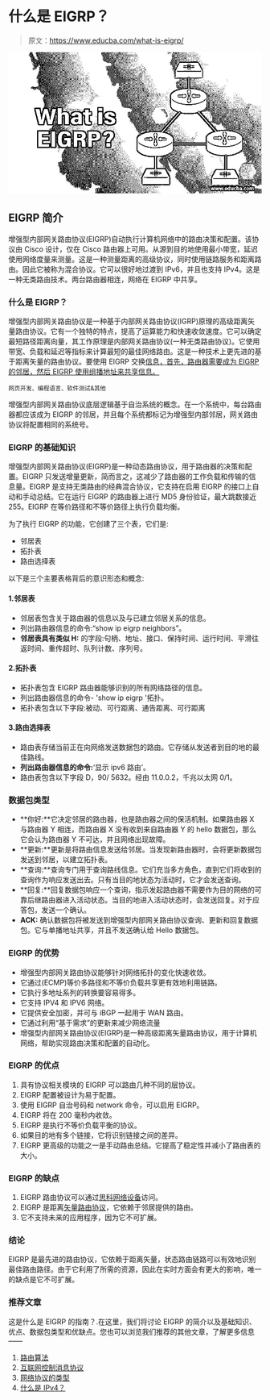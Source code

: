 # 什么是 EIGRP？

> 原文：<https://www.educba.com/what-is-eigrp/>

![What-is-EIGRP](img/9c350c0cc40d989b55afdcf516badc0e.png)



## EIGRP 简介

增强型内部网关路由协议(EIGRP)自动执行计算机网络中的路由决策和配置。该协议由 Cisco 设计，仅在 Cisco 路由器上可用。从源到目的地使用最小带宽，延迟使用网络度量来测量。这是一种测量距离的高级协议，同时使用链路服务和距离路由。因此它被称为混合协议。它可以很好地过渡到 IPv6，并且也支持 IPv4。这是一种无类路由技术。两台路由器相连，网络在 EIGRP 中共享。

### 什么是 EIGRP？

增强型内部网关路由协议是一种基于内部网关路由协议(IGRP)原理的高级距离矢量路由协议。它有一个独特的特点，提高了运算能力和快速收敛速度。它可以确定最短路径距离向量，其工作原理是内部网关路由协议(一种无类路由协议)。它使用带宽、负载和延迟等指标来计算最短的最佳网络路由。这是一种技术上更先进的基于距离矢量的路由协议。要使用 EIGRP 交换[信息，首先，路由器需要成为 EIGRP 的邻居，然后 EIGRP 使用组播地址来共享信息。](https://www.educba.com/eigrp-interview-questions/)

<small>网页开发、编程语言、软件测试&其他</small>

增强型内部网关路由协议底层逻辑基于自治系统的概念。在一个系统中，每台路由器都应该成为 EIGRP 的邻居，并且每个系统都标记为增强型内部邻居，网关路由协议将配置相同的系统号。

### EIGRP 的基础知识

增强型内部网关路由协议(EIGRP)是一种动态路由协议，用于路由器的决策和配置。EIGRP 只发送增量更新，简而言之，这减少了路由器的工作负载和传输的信息量。EIGRP 是支持无类路由的经典混合协议，它支持在启用 EIGRP 的接口上自动和手动总结。它在运行 EIGRP 的路由器上进行 MD5 身份验证，最大跳数接近 255。EIGRP 在等价路径和不等价路径上执行负载均衡。

为了执行 EIGRP 的功能，它创建了三个表，它们是:

*   邻居表
*   拓扑表
*   路由选择表

以下是三个主要表格背后的意识形态和概念:

#### 1.邻居表

*   邻居表包含关于路由器的信息以及与已建立邻居关系的信息。
*   列出路由器信息的命令:“show ip eigrp neighbors”。
*   **邻居表具有类似 H:** 的字段:句柄、地址、接口、保持时间、运行时间、平滑往返时间、重传超时、队列计数、序列号。

#### 2.拓扑表

*   拓扑表包含 EIGRP 路由器能够识别的所有网络路径的信息。
*   列出路由器信息的命令- 'show ip eigrp '拓扑。
*   拓扑表包含以下字段:被动、可行距离、通告距离、可行距离

#### 3.路由选择表

*   路由表存储当前正在向网络发送数据包的路由。它存储从发送者到目的地的最佳路线。
*   **列出路由器信息的命令:**‘显示 ipv6 路由’。
*   路由表包含以下字段 D，90/ 5632。经由 11.0.0.2，千兆以太网 0/1。

### 数据包类型

*   **你好:**它决定邻居的路由器，也是路由器之间的保活机制。如果路由器 X 与路由器 Y 相连，而路由器 X 没有收到来自路由器 Y 的 hello 数据包，那么它会认为路由器 Y 不可达，并且网络出现故障。
*   **更新:**更新是将路由信息发送给邻居。当发现新路由器时，会将更新数据包发送到邻居，以建立拓扑表。
*   **查询:**查询专门用于查询路线信息。它们充当多方角色，直到它们将收到的查询作为响应发送出去。只有当目的地状态为活动时，它才会发送查询。
*   **回复:**回复数据包响应一个查询，指示发起路由器不需要作为目的网络的可靠后继路由器进入活动状态。当目的地进入活动状态时，会发送回复。对于应答包，发送一个确认。
*   **ACK:** 确认数据包将被发送到增强型内部网关路由协议查询、更新和回复数据包。它与单播地址共享，并且不发送确认给 Hello 数据包。

### EIGRP 的优势

*   增强型内部网关路由协议能够针对网络拓扑的变化快速收敛。
*   它通过(ECMP)等价多路径和不等价负载共享更有效地利用链路。
*   它执行多地址系列的转换要容易得多。
*   它支持 IPV4 和 IPV6 网络。
*   它提供安全加密，并可与 iBGP 一起用于 WAN 路由。
*   它通过利用“基于需求”的更新来减少网络流量
*   增强型内部网关路由协议(EIGRP)是一种高级距离矢量路由协议，用于计算机网络，帮助实现路由决策和配置的自动化。

### EIGRP 的优点

1.  具有协议相关模块的 EIGRP 可以路由几种不同的层协议。
2.  EIGRP 配置被设计为易于配置。
3.  使用 EIGRP 自治号码和 network 命令，可以启用 EIGRP。
4.  EIGRP 将在 200 毫秒内收敛。
5.  EIGRP 是执行不等价负载平衡的协议。
6.  如果目的地有多个链接，它将识别链接之间的差异。
7.  EIGRP 更高级的功能之一是手动路由总结。它提高了稳定性并减小了路由表的大小。

### EIGRP 的缺点

1.  EIGRP 路由协议可以通过[思科网络设备](https://www.educba.com/types-of-network-devices/)访问。
2.  EIGRP 是距离[矢量路由协议](https://www.educba.com/routing-protocol/)，它依赖于邻居提供的路由。
3.  它不支持未来的应用程序，因为它不可扩展。

### 结论

EIGRP 是最先进的路由协议，它依赖于距离矢量，状态路由链路可以有效地识别最佳路由路径。由于它利用了所需的资源，因此在实时方面会有更大的影响，唯一的缺点是它不可扩展。

### 推荐文章

这是什么是 EIGRP 的指南？.在这里，我们将讨论 EIGRP 的简介以及基础知识、优点、数据包类型和优缺点。您也可以浏览我们推荐的其他文章，了解更多信息——

1.  [路由算法](https://www.educba.com/routing-algorithms/)
2.  [互联网控制消息协议](https://www.educba.com/internet-control-message-protocol/)
3.  [网络协议的类型](https://www.educba.com/types-of-networking-protocols/)
4.  [什么是 IPv4？](https://www.educba.com/what-is-ipv4/)





